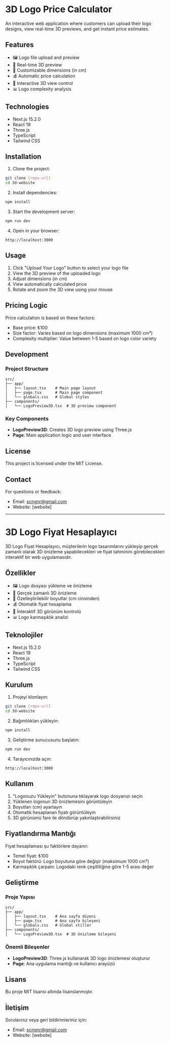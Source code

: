 # 3D Logo Price Calculator

An interactive web application where customers can upload their logo designs, view real-time 3D previews, and get instant price estimates.

## Features

- 🖼️ Logo file upload and preview
- 🎨 Real-time 3D preview
- 📏 Customizable dimensions (in cm)
- 💰 Automatic price calculation
- 🔄 Interactive 3D view control
- 📊 Logo complexity analysis

## Technologies

- Next.js 15.2.0
- React 19
- Three.js
- TypeScript
- Tailwind CSS

## Installation

1. Clone the project:
```bash
git clone [repo-url]
cd 3d-website
```

2. Install dependencies:
```bash
npm install
```

3. Start the development server:
```bash
npm run dev
```

4. Open in your browser:
```
http://localhost:3000
```

## Usage

1. Click "Upload Your Logo" button to select your logo file
2. View the 3D preview of the uploaded logo
3. Adjust dimensions (in cm)
4. View automatically calculated price
5. Rotate and zoom the 3D view using your mouse

## Pricing Logic

Price calculation is based on these factors:
- Base price: ₺100
- Size factor: Varies based on logo dimensions (maximum 1000 cm²)
- Complexity multiplier: Value between 1-5 based on logo color variety

## Development

### Project Structure

```
src/
├── app/
│   ├── layout.tsx    # Main page layout
│   ├── page.tsx      # Main page component
│   └── globals.css   # Global styles
├── components/
│   └── LogoPreview3D.tsx  # 3D preview component
```

### Key Components

- **LogoPreview3D**: Creates 3D logo preview using Three.js
- **Page**: Main application logic and user interface

## License

This project is licensed under the MIT License.

## Contact

For questions or feedback:
- Email: scngnr@gmail.com
- Website: [website]

---

# 3D Logo Fiyat Hesaplayıcı

3D Logo Fiyat Hesaplayıcı, müşterilerin logo tasarımlarını yükleyip gerçek zamanlı olarak 3D önizleme yapabilecekleri ve fiyat tahminini görebilecekleri interaktif bir web uygulamasıdır.

## Özellikler

- 🖼️ Logo dosyası yükleme ve önizleme
- 🎨 Gerçek zamanlı 3D önizleme
- 📏 Özelleştirilebilir boyutlar (cm cinsinden)
- 💰 Otomatik fiyat hesaplama
- 🔄 İnteraktif 3D görünüm kontrolü
- 📊 Logo karmaşıklık analizi

## Teknolojiler

- Next.js 15.2.0
- React 19
- Three.js
- TypeScript
- Tailwind CSS

## Kurulum

1. Projeyi klonlayın:
```bash
git clone [repo-url]
cd 3d-website
```

2. Bağımlılıkları yükleyin:
```bash
npm install
```

3. Geliştirme sunucusunu başlatın:
```bash
npm run dev
```

4. Tarayıcınızda açın:
```
http://localhost:3000
```

## Kullanım

1. "Logonuzu Yükleyin" butonuna tıklayarak logo dosyanızı seçin
2. Yüklenen logonun 3D önizlemesini görüntüleyin
3. Boyutları (cm) ayarlayın
4. Otomatik hesaplanan fiyatı görüntüleyin
5. 3D görünümü fare ile döndürüp yakınlaştırabilirsiniz

## Fiyatlandırma Mantığı

Fiyat hesaplaması şu faktörlere dayanır:
- Temel fiyat: ₺100
- Boyut faktörü: Logo boyutuna göre değişir (maksimum 1000 cm²)
- Karmaşıklık çarpanı: Logodaki renk çeşitliliğine göre 1-5 arası değer

## Geliştirme

### Proje Yapısı

```
src/
├── app/
│   ├── layout.tsx    # Ana sayfa düzeni
│   ├── page.tsx      # Ana sayfa bileşeni
│   └── globals.css   # Global stiller
├── components/
│   └── LogoPreview3D.tsx  # 3D önizleme bileşeni
```

### Önemli Bileşenler

- **LogoPreview3D**: Three.js kullanarak 3D logo önizlemesi oluşturur
- **Page**: Ana uygulama mantığı ve kullanıcı arayüzü

## Lisans

Bu proje MIT lisansı altında lisanslanmıştır.

## İletişim

Sorularınız veya geri bildirimleriniz için:
- Email: scngnr@gmail.com
- Website: [website]
